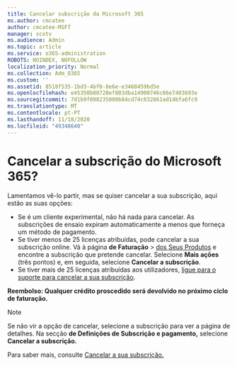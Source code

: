 ```yaml
---
title: Cancelar subscrição da Microsoft 365
ms.author: cmcatee
author: cmcatee-MSFT
manager: scotv
ms.audience: Admin
ms.topic: article
ms.service: o365-administration
ROBOTS: NOINDEX, NOFOLLOW
localization_priority: Normal
ms.collection: Adm_O365
ms.custom: ''
ms.assetid: 8518f535-1bd3-4bf0-8e6e-e3468459bd5e
ms.openlocfilehash: e45350b88728ef803dba14900746c86e7403693e
ms.sourcegitcommit: 7d1b9f098235000b84cd74c032861ad14bfa6fc9
ms.translationtype: MT
ms.contentlocale: pt-PT
ms.lasthandoff: 11/18/2020
ms.locfileid: "49348640"
---
```

# <a name="canceling-your-microsoft-365-subscription"></a>Cancelar a subscrição do Microsoft 365?

Lamentamos vê-lo partir, mas se quiser cancelar a sua subscrição, aqui estão as suas opções:
  
- Se é um cliente experimental, não há nada para cancelar. As subscrições de ensaio expiram automaticamente a menos que forneça um método de pagamento.
- Se tiver menos de 25 licenças atribuídas, pode cancelar a sua subscrição online. Vá à página **de Faturação** \> [dos Seus Produtos](https://go.microsoft.com/fwlink/p/?linkid=842054) e encontre a subscrição que pretende cancelar. Selecione **Mais ações** (três pontos) e, em seguida, selecione **Cancelar a subscrição**.
- Se tiver mais de 25 licenças atribuídas aos utilizadores, [ligue para o suporte para cancelar a sua subscrição](https://docs.microsoft.com/microsoft-365/admin/contact-support-for-business-products?view=o365-worldwide).

**Reembolso: Qualquer crédito proscedido será devolvido no próximo ciclo de faturação.**

> [!NOTE]
> Se não vir a opção de cancelar, selecione a subscrição para ver a página de detalhes. Na secção **de Definições de Subscrição e pagamento,** selecione **Cancelar a subscrição.**

Para saber mais, consulte [Cancelar a sua subscrição.](https://docs.microsoft.com/microsoft-365/commerce/subscriptions/cancel-your-subscription)